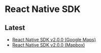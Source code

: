 # React Native SDK

## Latest

* [React Native SDK v2.0.0 (Google Maps)](https://app.mapsindoors.com/mapsindoors/reference/react-native/google-maps/2.0.0/index.html)
* [React Native SDK v2.0.0 (Mapbox)](https://app.mapsindoors.com/mapsindoors/reference/react-native/mapbox/2.0.0/index.html)
